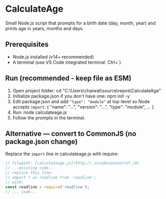# CalculateAge

Small Node.js script that prompts for a birth date (day, month, year) and prints age in years, months and days.

## Prerequisites
- Node.js installed (v14+ recommended)
- A terminal (use VS Code integrated terminal: Ctrl+`)

## Run (recommended - keep file as ESM)
1. Open project folder:
   cd "C:\Users\chaiwat\source\repos\CalculateAge"
2. Initialize package.json if you don't have one:
   npm init -y
3. Edit package.json and add `"type": "module"` at top-level so Node accepts `import`:
   {
     "name": "...",
     "version": "...",
     "type": "module",
     ...
   }
4. Run:
   node calculateage.js
5. Follow the prompts in the terminal.

## Alternative — convert to CommonJS (no package.json change)
Replace the `import` line in calculateage.js with require:

````javascript
// filepath: [calculateage.js](http://_vscodecontentref_/0)
// ...existing code...
// replace this line:
// import * as readline from 'readline';
// with:
const readline = require('readline');
// ... code...
`````